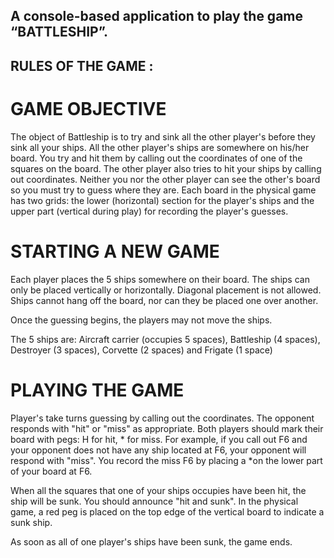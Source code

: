 ## A console-based application to play the game “BATTLESHIP”.

## RULES OF THE GAME :

# GAME OBJECTIVE

The object of Battleship is to try and sink all the other player's before they sink all your ships. All the other player's ships are somewhere on his/her board. You try and hit them by calling out the coordinates of one of the squares on the board. The other player also tries to hit your ships by calling out coordinates. Neither you nor the other player can see the other's board so you must try to guess where they are. Each board in the physical game has two grids: the lower (horizontal) section for the player's ships and the upper part (vertical during play) for recording the player's guesses.

# STARTING A NEW GAME

Each player places the 5 ships somewhere on their board. The ships can only be placed vertically or horizontally. Diagonal placement is not allowed. Ships cannot hang off the board, nor can they be placed one over another.

Once the guessing begins, the players may not move the ships.

The 5 ships are: Aircraft carrier (occupies 5 spaces), Battleship (4 spaces), Destroyer (3 spaces), Corvette (2 spaces) and Frigate (1 space)

# PLAYING THE GAME

Player's take turns guessing by calling out the coordinates. The opponent responds with "hit" or "miss" as appropriate. Both players should mark their board with pegs: H for hit, * for miss. For example, if you call out F6 and your opponent does not have any ship located at F6, your opponent will respond with "miss". You record the miss F6 by placing a *on the lower part of your board at F6.

When all the squares that one of your ships occupies have been hit, the ship will be sunk. You should announce "hit and sunk". In the physical game, a red peg is placed on the top edge of the vertical board to indicate a sunk ship.

As soon as all of one player's ships have been sunk, the game ends.
